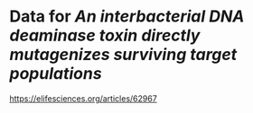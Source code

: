 # Data for <I>An interbacterial DNA deaminase toxin directly mutagenizes surviving target populations</I>

https://elifesciences.org/articles/62967
